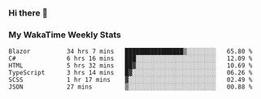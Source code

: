 ### Hi there 👋

<!--
**royschrauwen/royschrauwen** is a ✨ _special_ ✨ repository because its `README.md` (this file) appears on your GitHub profile.

Here are some ideas to get you started:

- 🔭 I’m currently working on ...
- 🌱 I’m currently learning ...
- 👯 I’m looking to collaborate on ...
- 🤔 I’m looking for help with ...
- 💬 Ask me about ...
- 📫 How to reach me: ...
- 😄 Pronouns: ...
- ⚡ Fun fact: ...
-->


### My WakaTime Weekly Stats
<!--START_SECTION:waka-->

```text
Blazor          34 hrs 7 mins   ████████████████▒░░░░░░░░   65.80 %
C#              6 hrs 16 mins   ███░░░░░░░░░░░░░░░░░░░░░░   12.09 %
HTML            5 hrs 32 mins   ██▓░░░░░░░░░░░░░░░░░░░░░░   10.69 %
TypeScript      3 hrs 14 mins   █▓░░░░░░░░░░░░░░░░░░░░░░░   06.26 %
SCSS            1 hr 17 mins    ▓░░░░░░░░░░░░░░░░░░░░░░░░   02.49 %
JSON            27 mins         ▒░░░░░░░░░░░░░░░░░░░░░░░░   00.88 %
```

<!--END_SECTION:waka-->
